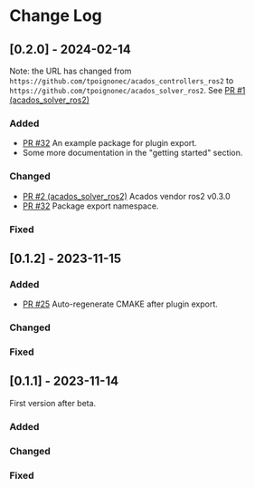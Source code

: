 
# Change Log

## [0.2.0] - 2024-02-14

Note: the URL has changed from `https://github.com/tpoignonec/acados_controllers_ros2` to  `https://github.com/tpoignonec/acados_solver_ros2`. See [PR #1 (acados_solver_ros2)](https://github.com/tpoignonec/acados_solver_ros2/pull/1)

### Added

- [PR #32](https://github.com/tpoignonec/acados_controllers_ros2/pull/32) An example package for plugin export.
- Some more documentation in the "getting started" section.

### Changed

- [PR #2 (acados_solver_ros2)](https://github.com/tpoignonec/acados_solver_ros2/pull/2) Acados vendor ros2 v0.3.0
- [PR #32](https://github.com/tpoignonec/acados_controllers_ros2/pull/32) Package export namespace.

### Fixed

## [0.1.2] - 2023-11-15

### Added
- [PR #25](https://github.com/tpoignonec/acados_controllers_ros2/pull/25)
  Auto-regenerate CMAKE after plugin export.

### Changed

### Fixed

## [0.1.1] - 2023-11-14

First version after beta.

### Added

### Changed

### Fixed
